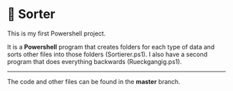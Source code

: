 # 🔀 Sorter 

This is my first Powershell project.


It is a **Powershell** program that creates folders for each type of data and sorts other files into those folders (Sortierer.ps1).
I also have a second program that does everything backwards (Rueckgangig.ps1).

---

The code and other files can be found in the **master** branch.
